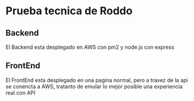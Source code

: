 # Prueba tecnica de Roddo

## Backend
El Backend esta desplegado en AWS con pm2 y node.js con express

## FrontEnd
El FrontEnd esta desplegado en una pagina normal, pero a travez de la api se conencta a AWS, tratanto de emular lo mejor posible una experiencia real con API